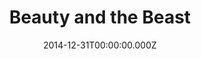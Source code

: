 ---
title: "Beauty and the Beast"
year: 1991
date: 2014-12-31T00:00:00.000Z
permalink: /almanac/movies/2014-12-31-beauty-and-the-beast/index.html
rating: 3
---